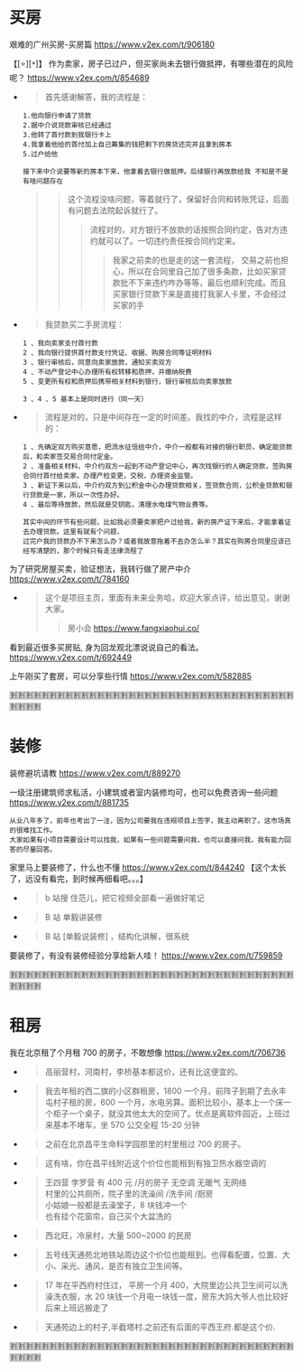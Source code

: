 # 买房

艰难的广州买房-买房篇 https://www.v2ex.com/t/906180

【[:star:][`*`]】 作为卖家，房子已过户，但买家尚未去银行做抵押，有哪些潜在的风险呢？ https://www.v2ex.com/t/854689
- > 首先感谢解答，我的流程是：
  ```console
  1.他向银行申请了贷款
  2.据中介说贷款审核已经通过
  3.他转了首付款到我银行卡上
  4.我拿着他给的首付加上自己筹集的钱把剩下的房贷还完并且拿到房本
  5.过户给他
  
  接下来中介说要等新的房本下来，他拿着去银行做抵押。后续银行再放款给我 不知是不是有啥问题存在
  ```
  >> 这个流程没啥问题，等着就行了，保留好合同和转账凭证，后面有问题去法院起诉就行了。
  >>> 流程对的，对方银行不放款的话按照合同约定，告对方违约就可以了。一切违约责任按合同约定来。
  >>>> 我家之前卖的也是走的这一套流程， 交易之前也担心，所以在合同里自己加了很多条款，比如买家贷款批不下来违约咋办等等，最后也顺利完成。而且买家银行贷款下来是直接打我家人卡里，不会经过买家的手
- > 我贷款买二手房流程：
  ```console
  1 、我向卖家支付首付款
  2 、我向银行提供首付款支付凭证、收据、购房合同等证明材料
  3 、银行审核后，同意向卖家放款，通知买卖双方
  4 、不动产登记中心办理所有权转移和质押，并缴纳税费
  5 、变更所有权和质押后携带相关材料到银行，银行审核后向卖家放款

  3 、4 、5 基本上是同时进行（同一天）
  ```
- > 流程是对的，只是中间存在一定的时间差。我找的中介，流程是这样的：
  ```console
  1 、先确定双方购买意愿，把流水征信给中介，中介一般都有对接的银行职员，确定能贷款后，和卖家签交易合同付定金。
  2 、准备相关材料，中介约双方一起到不动产登记中心，再次找银行的人确定贷款，签购房合同付首付给卖家。办理产检变更，交税，办理资金监管。
  3 、新证下来以后，中介约双方到公积金中心办理贷款相关，签贷款合同，公积金贷款和银行贷款是一家，所以一次性办好。
  4 、最后等待放款，然后就是交钥匙，清理水电煤气物业费等。
  
  其实中间的环节有些问题，比如我必须要卖家把户过给我，新的房产证下来后，才能拿着证去办理贷款。这里有就有个问题，
  过完户我的贷款办不下来怎么办？或者我故意拖着不去办怎么半？其实在购房合同里应该已经写清楚的，那个时候只有走法律流程了
  ```

为了研究房屋买卖，验证想法，我转行做了房产中介 https://www.v2ex.com/t/784160
- > 这个是项目主页，里面有未来业务哈，欢迎大家点评，给出意见，谢谢大家。
  >> 房小会 https://www.fangxiaohui.co/

看到最近很多买房贴, 身为回龙观北漂说说自己的看法。 https://www.v2ex.com/t/692449

上午刚买了套房，可以分享些行情 https://www.v2ex.com/t/582885

:u5272::u5272::u5272::u5272::u5272::u5272::u5272::u5272::u5272::u5272::u5272::u5272::u5272::u5272::u5272::u5272::u5272::u5272::u5272::u5272::u5272::u5272::u5272::u5272::u5272::u5272::u5272::u5272::u5272::u5272::u5272::u5272::u5272::u5272::u5272::u5272::u5272::u5272::u5272::u5272:

# 装修

装修避坑请教 https://www.v2ex.com/t/889270

一级注册建筑师求私活，小建筑或者室内装修均可，也可以免费咨询一些问题 https://www.v2ex.com/t/881735
```console
从业八年多了，前年也考出了一注，因为公司要我在违规项目上签字，我主动离职了。这市场真的很难找工作。
大家如果有小项目需要设计可以找我，如果有一些问题需要问我，也可以直接问我，我有能力回答的尽量回答。
```

家里马上要装修了，什么也不懂 https://www.v2ex.com/t/844240  【这个太长了，远没有看完，到时候再细看吧。。。】
- > b 站搜 住范儿，把它视频全部看一遍做好笔记
- > B 站 单毅讲装修
- > B 站 [单毅说装修] ，结构化讲解，很系统

要装修了，有没有装修经验分享给新人哇！ https://www.v2ex.com/t/759859

:u5272::u5272::u5272::u5272::u5272::u5272::u5272::u5272::u5272::u5272::u5272::u5272::u5272::u5272::u5272::u5272::u5272::u5272::u5272::u5272::u5272::u5272::u5272::u5272::u5272::u5272::u5272::u5272::u5272::u5272::u5272::u5272::u5272::u5272::u5272::u5272::u5272::u5272::u5272::u5272:

# 租房

我在北京租了个月租 700 的房子，不敢想像 https://www.v2ex.com/t/706736
- > 高丽营村，河南村，李桥基本都这价，还有比这便宜的。
- > 我去年租的西二旗的小区群租房，1800 一个月，前阵子到期了去永丰屯村子租的房，600 一个月，水电另算。面积比较小，基本上一个床一个柜子一个桌子，就没其他太大的空间了。优点是离软件园近，上班过来基本不堵车，坐 570 公交全程 15-20 分钟
- > 之前在北京昌平生命科学园那里的村里租过 700 的房子。
- > 这有啥，你在昌平线附近这个价位也能租到有独卫热水器空调的
- > 王四营 孛罗营 有 400 元 /月的房子 无空调 无暖气 无网络 <br> 村里的公共厕所，院子里的洗澡间 /洗手间 /厨房 <br> 小姑娘一般都是去澡堂子，8 块钱冲一个 <br> 也有挂个花窗帘，自己买个大盆洗的
- > 西北旺，冷泉村，大量 500~2000 的民房
- > 五号线天通苑北地铁站周边这个价位也能租到。也得看配置，位置、大小、采光、通风，是否有独立卫生间等。
- > 17 年在平西府村住过， 平房一个月 400，大院里边公共卫生间可以洗澡洗衣服，水 20 块钱一个月电一块钱一度，房东大妈大爷人也比较好 后来上班远搬走了
- > 天通苑边上的村子,半截塔村.之前还有后面的平西王府.都是这个价.

:u5272::u5272::u5272::u5272::u5272::u5272::u5272::u5272::u5272::u5272::u5272::u5272::u5272::u5272::u5272::u5272::u5272::u5272::u5272::u5272::u5272::u5272::u5272::u5272::u5272::u5272::u5272::u5272::u5272::u5272::u5272::u5272::u5272::u5272::u5272::u5272::u5272::u5272::u5272::u5272:
